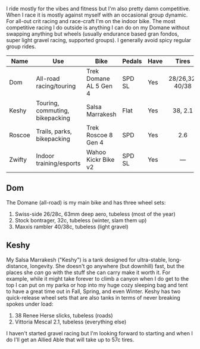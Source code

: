 I ride mostly for the vibes and fitness but I'm also pretty damn competitive. When I race it is mostly against myself with an occasional group dynamic. For all-out crit racing and race-craft I'm on the indoor bike.  The most competitive racing I do outside is anything I can do on my Domane without swapping anything but wheels (usually endurance based gran fondos, super light gravel racing, supported groups). I generally avoid spicy regular group rides.

| Name   | Use                             | Bike                   | Pedals | Have |      Tires      |
| ------ | ------------------------------- | ---------------------- | ------ | ---- | :-------------: |
| Dom    | All-road racing/touring         | Trek Domane AL 5 Gen 4 | SPD SL | Yes  | 28/26,32, 40/38 |
| Keshy  | Touring, commuting, bikepacking | Salsa Marrakesh        | Flat   | Yes  |     38, 2.1     |
| Roscoe | Trails, parks, bikepacking      | Trek Roscoe 8 Gen 4    | SPD    | Yes  |       2.6       |
| Zwifty | Indoor training/esports         | Wahoo Kickr Bike v2    | SPD SL | Yes  |        —        |
## Dom

The Domane (all-road) is my main bike and has three wheel sets:

1. Swiss-side 26/28c, 63mm deep aero, tubeless (most of the year)
2. Stock bontrager, 32c, tubeless (winter, slam them up)
3. Maxxis rambler 40/38c, tubeless (light gravel)

## Keshy

My Salsa Marrakesh ("Keshy") is a tank designed for ultra-stable, long-distance, longevity. She doesn't go anywhere (but downhill) fast, but the places she *can* go with the stuff she can carry make it worth it. For example, while it might take forever to climb a canyon when I do get to the top I can put on my parka or hop into my huge cozy sleeping bag and tent to have a great time out in Fall, Spring, and even Winter. Keshy has two quick-release wheel sets that are also tanks in terms of never breaking spokes under load:

1. 38 Renee Herse slicks, tubeless (roads)
2. Vittoria Mescal 2.1, tubeless (everything else)

I haven't started gravel racing but I'm looking forward to starting and when I do I'll get an Allied Able that will take up to 57c tires.